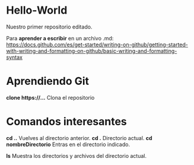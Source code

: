 # Hello-World
Nuestro primer repositorio editado.

Para **aprender a escribir** en un archivo .md: https://docs.github.com/es/get-started/writing-on-github/getting-started-with-writing-and-formatting-on-github/basic-writing-and-formatting-syntax

# Aprendiendo Git
**clone https://...** Clona el repositorio

# Comandos interesantes
**cd ..** Vuelves al directorio anterior.
**cd .** Directorio actual.
**cd nombreDirectorio** Entras en el directorio indicado.

**ls** Muestra los directorios y archivos del directorio actual.

